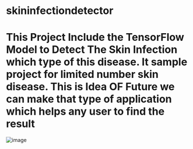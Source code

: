# skininfectiondetector
# This Project Include the  TensorFlow Model to Detect The Skin Infection which type of this disease. It sample project for limited number skin disease. This is Idea OF Future we can make that type of application which helps  any user to find the result  

![image](https://user-images.githubusercontent.com/61863033/230760700-b0ed9a32-f504-4ac1-a4e9-faa05a1b64bb.png)

